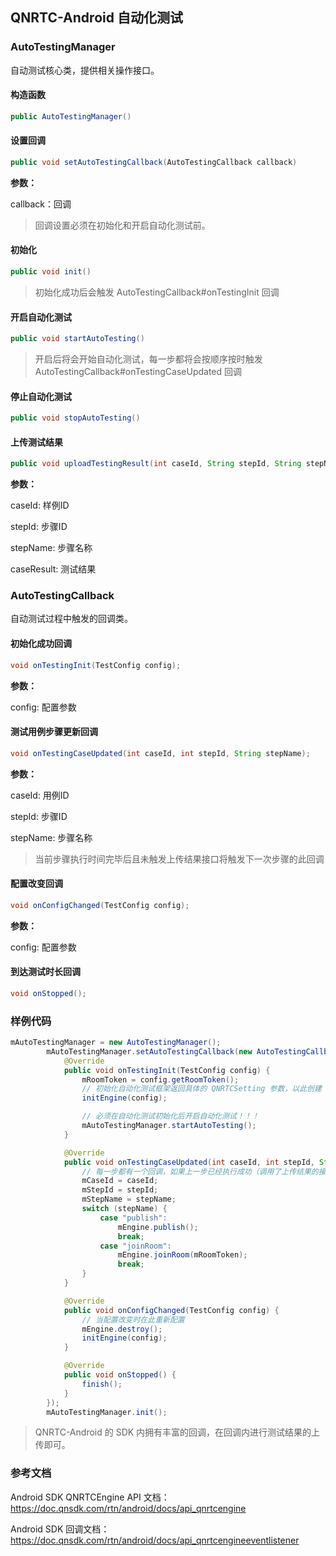 ## QNRTC-Android 自动化测试
   
   
### AutoTestingManager

自动测试核心类，提供相关操作接口。

#### 构造函数

```java
public AutoTestingManager()
```

#### 设置回调

```java
public void setAutoTestingCallback(AutoTestingCallback callback)
```

**参数：**

callback：回调

> 回调设置必须在初始化和开启自动化测试前。

#### 初始化

```java
public void init()
```

> 初始化成功后会触发 AutoTestingCallback#onTestingInit 回调

#### 开启自动化测试

```java
public void startAutoTesting()
```

> 开启后将会开始自动化测试，每一步都将会按顺序按时触发 AutoTestingCallback#onTestingCaseUpdated 回调

#### 停止自动化测试

```java
public void stopAutoTesting()
```

#### 上传测试结果

```java
public void uploadTestingResult(int caseId, String stepId, String stepName, boolean caseResult)
```

**参数：**

caseId: 样例ID

stepId: 步骤ID

stepName: 步骤名称

caseResult: 测试结果



### AutoTestingCallback

自动测试过程中触发的回调类。

#### 初始化成功回调

```java
void onTestingInit(TestConfig config);
```

**参数：**

config: 配置参数

#### 测试用例步骤更新回调

```java
void onTestingCaseUpdated(int caseId, int stepId, String stepName);
```

**参数：**

caseId: 用例ID

stepId: 步骤ID

stepName: 步骤名称

> 当前步骤执行时间完毕后且未触发上传结果接口将触发下一次步骤的此回调

#### 配置改变回调

```java
void onConfigChanged(TestConfig config);
```

**参数：**

config: 配置参数

#### 到达测试时长回调

```java
void onStopped();
```



### 样例代码

```java
mAutoTestingManager = new AutoTestingManager();
        mAutoTestingManager.setAutoTestingCallback(new AutoTestingCallback() {
            @Override
            public void onTestingInit(TestConfig config) {
                mRoomToken = config.getRoomToken();
                // 初始化自动化测试框架返回具体的 QNRTCSetting 参数，以此创建 QNRTCEngine
                initEngine(config);

                // 必须在自动化测试初始化后开启自动化测试！！！
                mAutoTestingManager.startAutoTesting();
            }

            @Override
            public void onTestingCaseUpdated(int caseId, int stepId, String stepName) {
                // 每一步都有一个回调，如果上一步已经执行成功（调用了上传结果的接口），会马上回调下一步
                mCaseId = caseId;
                mStepId = stepId;
                mStepName = stepName;
                switch (stepName) {
                    case "publish":
                        mEngine.publish();
                        break;
                    case "joinRoom":
                        mEngine.joinRoom(mRoomToken);
                        break;
                }
            }

            @Override
            public void onConfigChanged(TestConfig config) {
                // 当配置改变时在此重新配置
                mEngine.destroy();
                initEngine(config);
            }

            @Override
            public void onStopped() {
                finish();
            }
        });
        mAutoTestingManager.init();
```



> QNRTC-Android 的 SDK 内拥有丰富的回调，在回调内进行测试结果的上传即可。



### 参考文档

Android SDK QNRTCEngine API 文档：https://doc.qnsdk.com/rtn/android/docs/api_qnrtcengine 

Android SDK 回调文档：https://doc.qnsdk.com/rtn/android/docs/api_qnrtcengineeventlistener